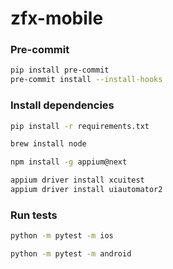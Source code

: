 # zfx-mobile

### Pre-commit

```bash
pip install pre-commit
pre-commit install --install-hooks
```

### Install dependencies

```bash
pip install -r requirements.txt
```

```bash
brew install node
```

```bash
npm install -g appium@next
```

```bash
appium driver install xcuitest
appium driver install uiautomator2
```

### Run tests

```bash
python -m pytest -m ios
```

```bash
python -m pytest -m android
```
